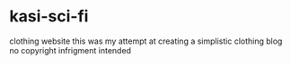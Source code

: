 # kasi-sci-fi
clothing website
this was my attempt at creating a simplistic clothing blog 
no copyright infrigment intended 
